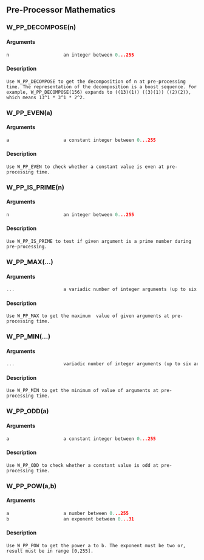 ## Pre-Processor Mathematics
    
### W_PP_DECOMPOSE(n)
#### Arguments
```C
n                    an integer between 0...255
```
#### Description
    Use W_PP_DECOMPOSE to get the decomposition of n at pre-processing time. The representation of the decomposition is a boost sequence. For example, W_PP_DECOMPOSE(156) expands to ((13)(1)) ((3)(1)) ((2)(2)), which means 13^1 * 3^1 * 2^2.
    
### W_PP_EVEN(a)
#### Arguments
```C
a                    a constant integer between 0...255
```
#### Description
    Use W_PP_EVEN to check whether a constant value is even at pre-processing time.
    
### W_PP_IS_PRIME(n)
#### Arguments
```C
n                    an integer between 0...255
```
#### Description
    Use W_PP_IS_PRIME to test if given argument is a prime number during pre-processing.
    
### W_PP_MAX(...)
#### Arguments
```C
...                  a variadic number of integer arguments (up to six arguments) between 0...255
```
#### Description
    Use W_PP_MAX to get the maximum  value of given arguments at pre-processing time.
    
### W_PP_MIN(...)
#### Arguments
```C
...                  variadic number of integer arguments (up to six arguments) between 0...255
```
#### Description
    Use W_PP_MIN to get the minimum of value of arguments at pre-processing time.
    
### W_PP_ODD(a)
#### Arguments
```C
a                    a constant integer between 0...255
```
#### Description
    Use W_PP_ODD to check whether a constant value is odd at pre-processing time.
    
### W_PP_POW(a,b)
#### Arguments
```C
a                    a number between 0...255
b                    an exponent between 0...31
```
#### Description
    Use W_PP_POW to get the power a to b. The exponent must be two or, result must be in range [0,255].
